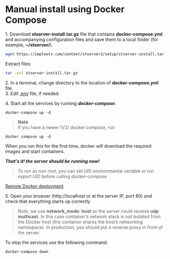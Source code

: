 # Manual install using Docker Compose

1\. Download **stserver-install.tar.gz** file that contains **docker-compose.yml** and accompanying configuration files and save them to a local folder (for example, **~/stserver/**). 

```bash
wget https://impleotv.com/content/stserver2/setup/stserver-install.tar.gz
```

Extract files:

```bash
tar -xvf stserver-install.tar.gz
```

2\. In a terminal, change directory to the location of **docker-compose.yml** file.  
3. Edit [.env](./env-file.md) file, if needed.



4\. Start all the services by running ***docker-compose***:
```
docker-compose up -d
```  
> **Note**  
> If you have a newer (V2) docker compose, run

```
docker compose up -d
```  

When you run this for the first time, docker will download the required images and start containers.    

***That's it! the server should be running now!***  


> To run as non root, you can set UID environmental variable or run *export UID* before calling *docker-compose*  

[Remote Docker deployment](./deploy-to-remote-host.md). 


5\. Open your browser (http://localhost or at the server IP, port 80) and check that everything starts up correctly 

> Note, we use **network_mode: host** so the server could receive **udp multicast**. In this case container’s network stack is not isolated from the Docker host (the container shares the host’s networking namespace). In production, you should put a reverse proxy in front of the server.


To stop the services use the following command: 
```
docker-compose down
```  
